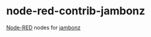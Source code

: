 # node-red-contrib-jambonz

[Node-RED](http://nodered.org/) nodes for [jambonz](https://github.com/jambonz)